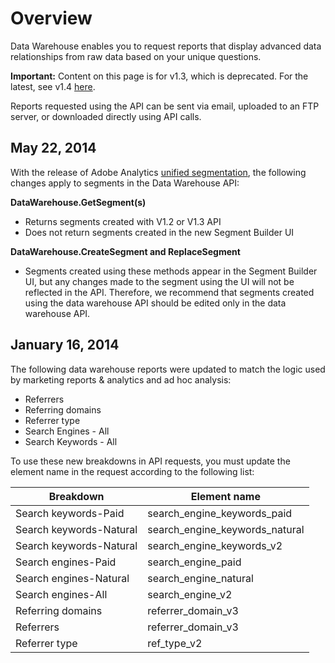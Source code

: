 # Overview

Data Warehouse enables you to request reports that display advanced data relationships from raw data based on your unique questions.

**Important:** Content on this page is for v1.3, which is deprecated. For the latest, see v1.4 [here](../reporting-api/data_warehouse.md).

Reports requested using the API can be sent via email, uploaded to an FTP server, or downloaded directly using API calls.

## May 22, 2014

With the release of Adobe Analytics [unified segmentation](http://microsite.omniture.com/t2/help/en_US/analytics/segment/?f=seg_transition), the following changes apply to segments in the Data Warehouse API:

**DataWarehouse.GetSegment(s)** 

- Returns segments created with V1.2 or V1.3 API
- Does not return segments created in the new Segment Builder UI

**DataWarehouse.CreateSegment and ReplaceSegment** 

- Segments created using these methods appear in the Segment Builder UI, but any changes made to the segment using the UI will not be reflected in the API. Therefore, we recommend that segments created using the data warehouse API should be edited only in the data warehouse API.

## January 16, 2014

The following data warehouse reports were updated to match the logic used by marketing reports & analytics and ad hoc analysis:

- Referrers
- Referring domains
- Referrer type
- Search Engines - All
- Search Keywords - All

To use these new breakdowns in API requests, you must update the element name in the request according to the following list:

|Breakdown|Element name|
|---------|------------|
|Search keywords-Paid|search_engine_keywords_paid|
|Search keywords-Natural|search_engine_keywords_natural|
|Search keywords-Natural|search_engine_keywords_v2|
|Search engines-Paid|search_engine_paid|
|Search engines-Natural|search_engine_natural|
|Search engines-All|search_engine_v2|
|Referring domains|referrer_domain_v3|
|Referrers|referrer_domain_v3|
|Referrer type|ref_type_v2|

